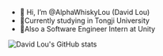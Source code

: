 - 👋 Hi, I’m @AlphaWhiskyLou (David Lou)
- 🎃Currently studying in Tongji University
- 💎Also a Software Engineer Intern at Unity


![David Lou's GitHub stats](https://github-readme-stats.vercel.app/api?username=AlphaWhiskyLou&theme=algolia&show_icons=true)
<!---
AlphaWhiskyLou/AlphaWhiskyLou is a ✨ special ✨ repository because its `README.md` (this file) appears on your GitHub profile.
You can click the Preview link to take a look at your changes.
--->
